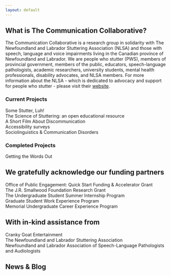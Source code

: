 ```yaml
---
layout: default
---
```

<h2>What is The Communication Collaborative?</h2>
The Communication Collaborative is a research group in solidarity with The Newfoundland and Labrador Stuttering Association (NLSA) and those with speech, language and voice impairments living in the Canadian province of Newfoundland and Labrador.
We are people who stutter (PWS), members of provincial government, members of the public, educators, speech-language pathologists, academic researchers, university students, mental health professionals, disability advocates, and NLSA members.
For more information about the NLSA - which is dedicated to advocacy and support for people who stutter - please visit their <a href="http://nlstuttering.ca">website</a>.

<h3>Current Projects</h3>
Some Stutter, Luh!<br>
The Science of Stuttering: an open educational resource<br>
A Short Film About Discommunication<br>
Accessibility surveys<br>
Sociolinguistics & Communication Disorders<br>

<h3>Completed Projects</h3>
Getting the Words Out

<h2>We gratefully acknowledge our funding partners</h2>
Office of Public Engagement: Quick Start Funding & Accelerator Grant<br>
The J.R. Smallwood Foundation Research Grant<br>
The Undergraduate Student Summer Internship Program<br>
Graduate Student Work Experience Program<br>
Memorial Undergraduate Career Experience Program<br>

<h2>With in-kind assistance from</h2>
Cranky Goat Entertainment<br>
The Newfoundland and Labrador Stuttering Association<br>
Newfoundland and Labrador Association of Speech-Language Pathologists and Audiologists<br>


<h2>News & Blog</h2>
